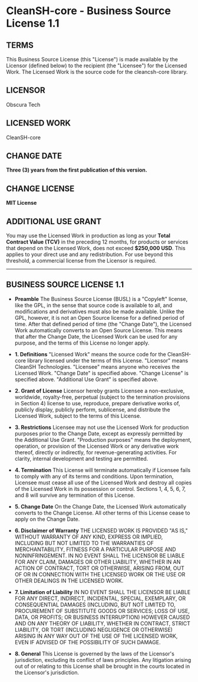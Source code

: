 # CleanSH-core - Business Source License 1.1

## TERMS

This Business Source License (this "License") is made available by the Licensor (defined below) to the recipient (the "Licensee") for the Licensed Work. The Licensed Work is the source code for the cleancsh-core library.

## LICENSOR

Obscura Tech

## LICENSED WORK

CleanSH-core

## CHANGE DATE

**Three (3) years from the first publication of this version.**

## CHANGE LICENSE

**MIT License**

## ADDITIONAL USE GRANT

You may use the Licensed Work in production as long as your **Total Contract Value (TCV)** in the preceding 12 months, for products or services that depend on the Licensed Work, does not exceed **$250,000 USD**. This applies to your direct use and any redistribution. For use beyond this threshold, a commercial license from the Licensor is required.

---

## BUSINESS SOURCE LICENSE 1.1

* **Preamble**
    The Business Source License (BUSL) is a "Copyleft" license, like the GPL, in the sense that source code is available to all, and modifications and derivatives must also be made available. Unlike the GPL, however, it is not an Open Source license for a defined period of time. After that defined period of time (the "Change Date"), the Licensed Work automatically converts to an Open Source License. This means that after the Change Date, the Licensed Work can be used for any purpose, and the terms of this License no longer apply.

* **1. Definitions**
    "Licensed Work" means the source code for the CleanSH-core library licensed under the terms of this License.
    "Licensor" means CleanSH Technologies.
    "Licensee" means anyone who receives the Licensed Work.
    "Change Date" is specified above.
    "Change License" is specified above.
    "Additional Use Grant" is specified above.

* **2. Grant of License**
    Licensor hereby grants Licensee a non-exclusive, worldwide, royalty-free, perpetual (subject to the termination provisions in Section 4) license to use, reproduce, prepare derivative works of, publicly display, publicly perform, sublicense, and distribute the Licensed Work, subject to the terms of this License.

* **3. Restrictions**
    Licensee may not use the Licensed Work for production purposes prior to the Change Date, except as expressly permitted by the Additional Use Grant. "Production purposes" means the deployment, operation, or provision of the Licensed Work or any derivative work thereof, directly or indirectly, for revenue-generating activities. For clarity, internal development and testing are permitted.

* **4. Termination**
    This License will terminate automatically if Licensee fails to comply with any of its terms and conditions. Upon termination, Licensee must cease all use of the Licensed Work and destroy all copies of the Licensed Work in its possession or control. Sections 1, 4, 5, 6, 7, and 8 will survive any termination of this License.

* **5. Change Date**
    On the Change Date, the Licensed Work automatically converts to the Change License. All other terms of this License cease to apply on the Change Date.

* **6. Disclaimer of Warranty**
    THE LICENSED WORK IS PROVIDED "AS IS," WITHOUT WARRANTY OF ANY KIND, EXPRESS OR IMPLIED, INCLUDING BUT NOT LIMITED TO THE WARRANTIES OF MERCHANTABILITY, FITNESS FOR A PARTICULAR PURPOSE AND NONINFRINGEMENT. IN NO EVENT SHALL THE LICENSOR BE LIABLE FOR ANY CLAIM, DAMAGES OR OTHER LIABILITY, WHETHER IN AN ACTION OF CONTRACT, TORT OR OTHERWISE, ARISING FROM, OUT OF OR IN CONNECTION WITH THE LICENSED WORK OR THE USE OR OTHER DEALINGS IN THE LICENSED WORK.

* **7. Limitation of Liability**
    IN NO EVENT SHALL THE LICENSOR BE LIABLE FOR ANY DIRECT, INDIRECT, INCIDENTAL, SPECIAL, EXEMPLARY, OR CONSEQUENTIAL DAMAGES (INCLUDING, BUT NOT LIMITED TO, PROCUREMENT OF SUBSTITUTE GOODS OR SERVICES; LOSS OF USE, DATA, OR PROFITS; OR BUSINESS INTERRUPTION) HOWEVER CAUSED AND ON ANY THEORY OF LIABILITY, WHETHER IN CONTRACT, STRICT LIABILITY, OR TORT (INCLUDING NEGLIGENCE OR OTHERWISE) ARISING IN ANY WAY OUT OF THE USE OF THE LICENSED WORK, EVEN IF ADVISED OF THE POSSIBILITY OF SUCH DAMAGE.

* **8. General**
    This License is governed by the laws of the Licensor's jurisdiction, excluding its conflict of laws principles. Any litigation arising out of or relating to this License shall be brought in the courts located in the Licensor's jurisdiction.
